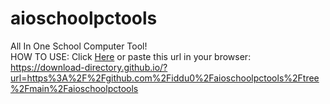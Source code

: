 # aioschoolpctools
All In One School Computer Tool!<br>
HOW TO USE:
Click <a href="[https://www.w3schools.com](https://download-directory.github.io/url=https%3A%2F%2Fgithub.com%2Fiddu0%2Faioschoolpctools%2Ftree%2Fmain%2Faioschoolpctools)">Here</a> or paste this url in your browser:<br> https://download-directory.github.io/?url=https%3A%2F%2Fgithub.com%2Fiddu0%2Faioschoolpctools%2Ftree%2Fmain%2Faioschoolpctools
